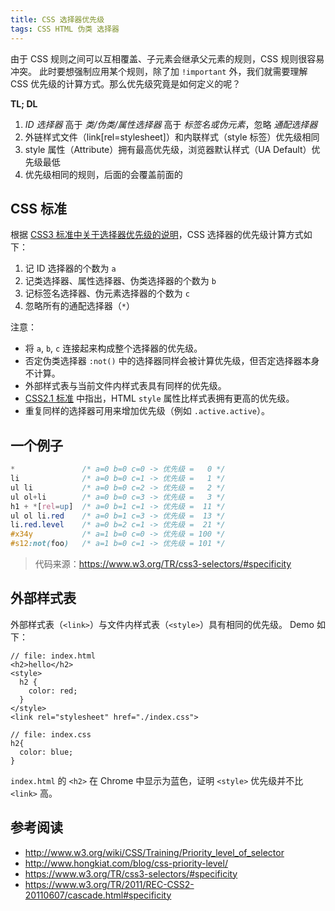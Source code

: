 ```yaml
---
title: CSS 选择器优先级
tags: CSS HTML 伪类 选择器
---
```


由于 CSS 规则之间可以互相覆盖、子元素会继承父元素的规则，CSS 规则很容易冲突。
此时要想强制应用某个规则，除了加 `!important` 外，我们就需要理解 CSS 优先级的计算方式。那么优先级究竟是如何定义的呢？

**TL; DL**

1. *ID 选择器* 高于 *类/伪类/属性选择器* 高于 *标签名或伪元素*，忽略 *通配选择器*
2. 外链样式文件（link[rel=stylesheet]）和内联样式（style 标签）优先级相同
3. style 属性（Attribute）拥有最高优先级，浏览器默认样式（UA Default）优先级最低
4. 优先级相同的规则，后面的会覆盖前面的

<!--more-->

## CSS 标准

根据 [CSS3 标准中关于选择器优先级的说明][css3-spec]，CSS 选择器的优先级计算方式如下：

1. 记 ID 选择器的个数为 `a`
2. 记类选择器、属性选择器、伪类选择器的个数为 `b`
3. 记标签名选择器、伪元素选择器的个数为 `c`
4. 忽略所有的通配选择器（`*`）

注意：

* 将 `a`, `b`, `c` 连接起来构成整个选择器的优先级。
* 否定伪类选择器 `:not()` 中的选择器同样会被计算优先级，但否定选择器本身不计算。
* 外部样式表与当前文件内样式表具有同样的优先级。
* [CSS2.1 标准][css21-spec] 中指出，HTML `style` 属性比样式表拥有更高的优先级。
* 重复同样的选择器可用来增加优先级（例如 `.active.active`）。

## 一个例子

```css
*               /* a=0 b=0 c=0 -> 优先级 =   0 */
li              /* a=0 b=0 c=1 -> 优先级 =   1 */
ul li           /* a=0 b=0 c=2 -> 优先级 =   2 */
ul ol+li        /* a=0 b=0 c=3 -> 优先级 =   3 */
h1 + *[rel=up]  /* a=0 b=1 c=1 -> 优先级 =  11 */
ul ol li.red    /* a=0 b=1 c=3 -> 优先级 =  13 */
li.red.level    /* a=0 b=2 c=1 -> 优先级 =  21 */
#x34y           /* a=1 b=0 c=0 -> 优先级 = 100 */
#s12:not(foo)   /* a=1 b=0 c=1 -> 优先级 = 101 */
```

> 代码来源：<https://www.w3.org/TR/css3-selectors/#specificity>

## 外部样式表

外部样式表（`<link>`）与文件内样式表（`<style>`）具有相同的优先级。
Demo 如下：

```
// file: index.html
<h2>hello</h2>
<style>
  h2 {
    color: red;
  }
</style>
<link rel="stylesheet" href="./index.css">

// file: index.css
h2{
  color: blue;
}
```

`index.html` 的 `<h2>` 在 Chrome 中显示为蓝色，证明 `<style>` 优先级并不比 `<link>` 高。

## 参考阅读

* <http://www.w3.org/wiki/CSS/Training/Priority_level_of_selector>
* <http://www.hongkiat.com/blog/css-priority-level/>
* <https://www.w3.org/TR/css3-selectors/#specificity>
* <https://www.w3.org/TR/2011/REC-CSS2-20110607/cascade.html#specificity>

[css3-spec]: https://www.w3.org/TR/css3-selectors/#specificity
[css21-spec]: https://www.w3.org/TR/2011/REC-CSS2-20110607/cascade.html#specificity
